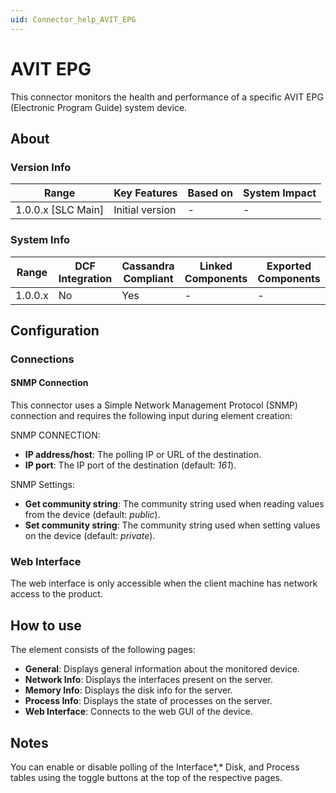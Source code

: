 ```yaml
---
uid: Connector_help_AVIT_EPG
---
```


# AVIT EPG

This connector monitors the health and performance of a specific AVIT EPG (Electronic Program Guide) system device.

## About

### Version Info

| Range                | Key Features     | Based on     | System Impact     |
|----------------------|------------------|--------------|-------------------|
| 1.0.0.x [SLC Main]   | Initial version  | -            | -                 |

### System Info

| Range     | DCF Integration     | Cassandra Compliant     | Linked Components     | Exported Components     |
|-----------|---------------------|-------------------------|-----------------------|-------------------------|
| 1.0.0.x   | No                  | Yes                     | -                     | -                       |

## Configuration

### Connections

#### SNMP Connection

This connector uses a Simple Network Management Protocol (SNMP) connection and requires the following input during element creation:

SNMP CONNECTION:

- **IP address/host**: The polling IP or URL of the destination.
- **IP port**: The IP port of the destination (default: *161*).

SNMP Settings:

- **Get community string**: The community string used when reading values from the device (default: *public*).
- **Set community string**: The community string used when setting values on the device (default: *private*).

### Web Interface

The web interface is only accessible when the client machine has network access to the product.

## How to use

The element consists of the following pages:

- **General**: Displays general information about the monitored device.
- **Network Info**: Displays the interfaces present on the server.
- **Memory Info**: Displays the disk info for the server.
- **Process Info**: Displays the state of processes on the server.
- **Web Interface**: Connects to the web GUI of the device.

## Notes

You can enable or disable polling of the Interface*,* Disk, and Process tables using the toggle buttons at the top of the respective pages.
